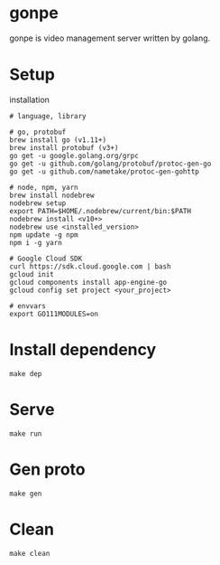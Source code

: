 # gonpe

gonpe is video management server written by golang.

# Setup

installation

```
# language, library

# go, protobuf
brew install go (v1.11+)
brew install protobuf (v3+)
go get -u google.golang.org/grpc
go get -u github.com/golang/protobuf/protoc-gen-go
go get -u github.com/nametake/protoc-gen-gohttp

# node, npm, yarn
brew install nodebrew
nodebrew setup
export PATH=$HOME/.nodebrew/current/bin:$PATH
nodebrew install <v10+>
nodebrew use <installed_version>
npm update -g npm
npm i -g yarn

# Google Cloud SDK
curl https://sdk.cloud.google.com | bash
gcloud init
gcloud components install app-engine-go
gcloud config set project <your_project>

# envvars
export GO111MODULES=on
```

# Install dependency

`make dep`

# Serve

`make run`

# Gen proto

`make gen`

# Clean

`make clean`
